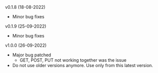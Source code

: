 v0.1.8 (18-08-2022)

* Minor bug fixes

v0.1.9 (25-09-2022)

* Minor bug fixes

v1.0.0 (26-09-2022)

* Major bug patched
  - GET, POST, PUT not working together was the issue
* Do not use older versions anymore. Use only from this latest version. 
